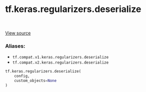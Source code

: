 <div itemscope itemtype="http://developers.google.com/ReferenceObject">
<meta itemprop="name" content="tf.keras.regularizers.deserialize" />
<meta itemprop="path" content="Stable" />
</div>

# tf.keras.regularizers.deserialize

<!-- Insert buttons -->

<table class="tfo-notebook-buttons tfo-api" align="left">
</table>

<a target="_blank" href="/code/stable/tensorflow/python/keras/regularizers.py">View source</a>



<!-- Start diff -->


### Aliases:

* `tf.compat.v1.keras.regularizers.deserialize`
* `tf.compat.v2.keras.regularizers.deserialize`


``` python
tf.keras.regularizers.deserialize(
    config,
    custom_objects=None
)
```



<!-- Placeholder for "Used in" -->
